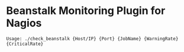 # Beanstalk Monitoring Plugin for Nagios

```
Usage: ./check_beanstalk {Host/IP} {Port} {JobName} {WarningRate} {CriticalRate}
```
